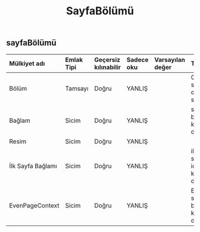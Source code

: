 ﻿---
title: SayfaBölümü
second_title: Aspose.Cells Cloud Documen
type: docs
url: /tr/specification/model/pagesection/
description: "Aspose.Cells Bulut modeli spesifikasyonu: PageSection. Açma, oluşturma, düzenleme, bölme, birleştirme, karşılaştırma ve dönüştürme gibi özelliklerle Excel ve diğer elektronik tablo belgelerini zahmetsizce yönetin"
weight: 50
---
## **sayfaBölümü**

 

| Mülkiyet adı| Emlak Tipi| Geçersiz kılınabilir| Sadece oku| Varsayılan değer| Tanım|
|:- |:- |:- |:- |:- |:- |
| Bölüm| Tamsayı| Doğru| YANLIŞ|| 0,1,2 sol, orta, sağ|
| Bağlam| Sicim| Doğru| YANLIŞ|| sayfa bağlamı komut dosyası|
| Resim| Sicim| Doğru| YANLIŞ|||
| İlk Sayfa Bağlamı| Sicim| Doğru| YANLIŞ|| ilk sayfa içerik komut dosyası|
| EvenPageContext| Sicim| Doğru| YANLIŞ|| Eşit sayfa bağlamı komut dosyası|

